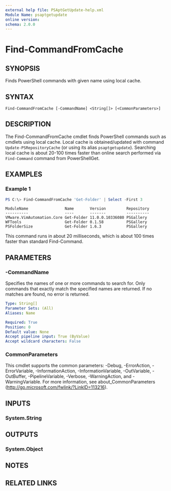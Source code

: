 ```yaml
---
external help file: PSAptGetUpdate-help.xml
Module Name: psaptgetupdate
online version:
schema: 2.0.0
---
```


# Find-CommandFromCache

## SYNOPSIS
Finds PowerShell commands with given name using local cache.

## SYNTAX

```
Find-CommandFromCache [-CommandName] <String[]> [<CommonParameters>]
```

## DESCRIPTION

The Find-CommandFromCache cmdlet finds PowerShell commands such as cmdlets using local cache.
Local cache is obtained/updated with command `Update-PSRepositoryCache` (or using its alias `psaptgetupdate`).
Searching local cache is about 20-100 times faster than online search performed via `Find-Command` command from PowerShellGet.

## EXAMPLES

### Example 1

```powershell
PS C:\> Find-CommandFromCache 'Get-Folder' | Select -First 3
```

```text
ModuleName                Name       Version         Repository
----------                ----       -------         ----------
VMware.VimAutomation.Core Get-Folder 11.0.0.10336080 PSGallery
WFTools                   Get-Folder 0.1.58          PSGallery
PSFolderSize              Get-Folder 1.6.3           PSGallery
```

This command runs in about 20 milliseconds, which is about 100 times faster than standard Find-Command.

## PARAMETERS

### -CommandName

Specifies the names of one or more commands to search for.
Only commands that exactly match the specified names are returned.
If no matches are found, no error is returned.

```yaml
Type: String[]
Parameter Sets: (All)
Aliases: Name

Required: True
Position: 0
Default value: None
Accept pipeline input: True (ByValue)
Accept wildcard characters: False
```

### CommonParameters
This cmdlet supports the common parameters: -Debug, -ErrorAction, -ErrorVariable, -InformationAction, -InformationVariable, -OutVariable, -OutBuffer, -PipelineVariable, -Verbose, -WarningAction, and -WarningVariable. For more information, see about_CommonParameters (http://go.microsoft.com/fwlink/?LinkID=113216).

## INPUTS

### System.String

## OUTPUTS

### System.Object

## NOTES

## RELATED LINKS
